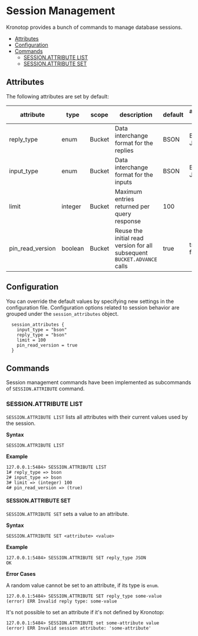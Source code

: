 # Session Management

Kronotop provides a bunch of commands to manage database sessions.

* [Attributes](#attributes)
* [Configuration](#configuration)
* [Commands](#commands)
  * [SESSION.ATTRIBUTE LIST](#sessionattribute-list)
  * [SESSION.ATTRIBUTE SET](#sessionattribute-set)

## Attributes

The following attributes are set by default:

| attribute        | type    | scope  | description                                                              | default | available values |
|------------------|---------|--------|--------------------------------------------------------------------------|---------|------------------|
| reply_type       | enum    | Bucket | Data interchange format for the replies                                  | BSON    | BSON, JSON       |
| input_type       | enum    | Bucket | Data interchange format for the inputs                                   | BSON    | BSON, JSON       |
| limit            | integer | Bucket | Maximum entries returned per query response                              | 100     |                  |
| pin_read_version | boolean | Bucket | Reuse the initial read version for all subsequent `BUCKET.ADVANCE` calls | true    | true, false      |

## Configuration

You can override the default values by specifying new settings in the configuration file. Configuration options related to 
session behavior are grouped under the `session_attributes` object.

```hocon
  session_attributes {
    input_type = "bson"
    reply_type = "bson"
    limit = 100
    pin_read_version = true
  }

```
## Commands

Session management commands have been implemented as subcommands of `SESSION.ATTRIBUTE` command.

### SESSION.ATTRIBUTE LIST

`SESSION.ATTRIBUTE LIST` lists all attributes with their current values used by the session.

**Syntax**

```
SESSION.ATTRIBUTE LIST
```

**Example**

```
127.0.0.1:5484> SESSION.ATTRIBUTE LIST
1# reply_type => bson
2# input_type => bson
3# limit => (integer) 100
4# pin_read_version => (true)
```

#### SESSION.ATTRIBUTE SET

`SESSION.ATTRIBUTE SET` sets a value to an attribute.

**Syntax**

```
SESSION.ATTRIBUTE SET <attribute> <value>
```

**Example**

```
127.0.0.1:5484> SESSION.ATTRIBUTE SET reply_type JSON
OK
```

**Error Cases**

A random value cannot be set to an attribute, if its type is `enum`.

```
127.0.0.1:5484> SESSION.ATTRIBUTE SET reply_type some-value
(error) ERR Invalid reply type: some-value
```

It's not possible to set an attribute if it's not defined by Kronotop:

```
127.0.0.1:5484> SESSION.ATTRIBUTE set some-attribute value
(error) ERR Invalid session attribute: 'some-attribute'
```